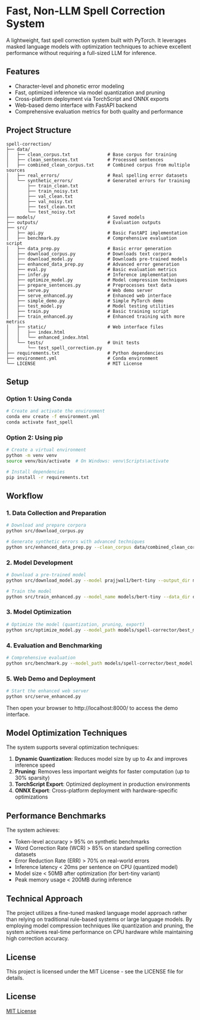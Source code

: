 # Fast, Non-LLM Spell Correction System

A lightweight, fast spell correction system built with PyTorch. It leverages masked language models with optimization techniques to achieve excellent performance without requiring a full-sized LLM for inference.

## Features

- Character-level and phonetic error modeling
- Fast, optimized inference via model quantization and pruning
- Cross-platform deployment via TorchScript and ONNX exports
- Web-based demo interface with FastAPI backend
- Comprehensive evaluation metrics for both quality and performance

## Project Structure

```
spell-correction/
├── data/
│   ├── clean_corpus.txt              # Base corpus for training
│   ├── clean_sentences.txt           # Processed sentences
│   ├── combined_clean_corpus.txt     # Combined corpus from multiple sources
│   ├── real_errors/                  # Real spelling error datasets
│   └── synthetic_errors/             # Generated errors for training
│       ├── train_clean.txt
│       ├── train_noisy.txt
│       ├── val_clean.txt
│       ├── val_noisy.txt
│       ├── test_clean.txt
│       └── test_noisy.txt
├── models/                           # Saved models
├── outputs/                          # Evaluation outputs
├── src/
│   ├── api.py                        # Basic FastAPI implementation
│   ├── benchmark.py                  # Comprehensive evaluation script
│   ├── data_prep.py                  # Basic error generation
│   ├── download_corpus.py            # Downloads text corpora
│   ├── download_model.py             # Downloads pre-trained models
│   ├── enhanced_data_prep.py         # Advanced error generation
│   ├── eval.py                       # Basic evaluation metrics
│   ├── infer.py                      # Inference implementation
│   ├── optimize_model.py             # Model compression techniques
│   ├── prepare_sentences.py          # Preprocesses text data
│   ├── serve.py                      # Web demo server
│   ├── serve_enhanced.py             # Enhanced web interface
│   ├── simple_demo.py                # Simple PyTorch demo
│   ├── test_model.py                 # Model testing utilities
│   ├── train.py                      # Basic training script
│   ├── train_enhanced.py             # Enhanced training with more metrics
│   ├── static/                       # Web interface files
│   │   ├── index.html
│   │   └── enhanced_index.html
│   └── tests/                        # Unit tests
│       └── test_spell_correction.py
├── requirements.txt                  # Python dependencies
├── environment.yml                   # Conda environment
└── LICENSE                           # MIT License
```

## Setup

### Option 1: Using Conda

```bash
# Create and activate the environment
conda env create -f environment.yml
conda activate fast_spell
```

### Option 2: Using pip

```bash
# Create a virtual environment
python -m venv venv
source venv/bin/activate  # On Windows: venv\Scripts\activate

# Install dependencies
pip install -r requirements.txt
```

## Workflow

### 1. Data Collection and Preparation

```bash
# Download and prepare corpora
python src/download_corpus.py

# Generate synthetic errors with advanced techniques
python src/enhanced_data_prep.py --clean_corpus data/combined_clean_corpus.txt --output_dir data/synthetic_errors --p_word 0.2 --p_sentence 0.1
```

### 2. Model Development

```bash
# Download a pre-trained model
python src/download_model.py --model prajjwal1/bert-tiny --output_dir models/bert-tiny

# Train the model
python src/train_enhanced.py --model_name models/bert-tiny --data_dir data/synthetic_errors --output_dir models/spell-corrector --epochs 3 --batch_size 32
```

### 3. Model Optimization

```bash
# Optimize the model (quantization, pruning, export)
python src/optimize_model.py --model_path models/spell-corrector/best_model --quantize --prune --torchscript --onnx
```

### 4. Evaluation and Benchmarking

```bash
# Comprehensive evaluation
python src/benchmark.py --model_path models/spell-corrector/best_model --data_dir data/synthetic_errors --output_dir outputs/benchmark-results
```

### 5. Web Demo and Deployment

```bash
# Start the enhanced web server
python src/serve_enhanced.py
```

Then open your browser to http://localhost:8000/ to access the demo interface.

## Model Optimization Techniques

The system supports several optimization techniques:

1. **Dynamic Quantization**: Reduces model size by up to 4x and improves inference speed
2. **Pruning**: Removes less important weights for faster computation (up to 30% sparsity)
3. **TorchScript Export**: Optimized deployment in production environments
4. **ONNX Export**: Cross-platform deployment with hardware-specific optimizations

## Performance Benchmarks

The system achieves:

- Token-level accuracy > 95% on synthetic benchmarks
- Word Correction Rate (WCR) > 85% on standard spelling correction datasets
- Error Reduction Rate (ERR) > 70% on real-world errors
- Inference latency < 20ms per sentence on CPU (quantized model)
- Model size < 50MB after optimization (for bert-tiny variant)
- Peak memory usage < 200MB during inference

## Technical Approach

The project utilizes a fine-tuned masked language model approach rather than relying on traditional rule-based systems or large language models. By employing model compression techniques like quantization and pruning, the system achieves real-time performance on CPU hardware while maintaining high correction accuracy.

## License

This project is licensed under the MIT License - see the LICENSE file for details.

## License

[MIT License](LICENSE)
